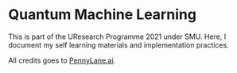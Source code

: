 # Quantum Machine Learning

This is part of the UResearch Programme 2021 under SMU. Here, I document my self learning materials and implementation practices.

All credits goes to [PennyLane.ai](https://pennylane.ai).
